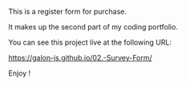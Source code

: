 This is a register form for purchase.

It makes up the second part of my coding portfolio.

You can see this project live at the following URL:

https://galon-js.github.io/02.-Survey-Form/

Enjoy !

